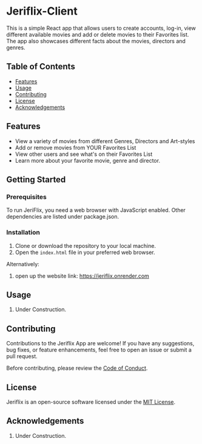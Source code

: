 # Jeriflix-Client

This is a simple React app that allows users to create accounts, log-in, view different available movies
and add or delete movies to their Favorites list. The app also showcases different facts about the movies, directors and genres.
## Table of Contents

- [Features](#features)
- [Usage](#usage)
- [Contributing](#contributing)
- [License](#license)
- [Acknowledgements](#acknowledgements)


## Features

- View a variety of movies from different Genres, Directors and Art-styles
- Add or remove movies from YOUR Favorites List
- View other users and see what's on their Favorites List
- Learn more about your favorite movie, genre and director.

## Getting Started

### Prerequisites

To run JeriFlix, you need a web browser with JavaScript enabled. Other dependencies are listed under
package.json.

### Installation

1. Clone or download the repository to your local machine.
2. Open the `index.html` file in your preferred web browser.

Alternatively:
1. open up the website link: https://jeriflix.onrender.com

## Usage

1. Under Construction.

## Contributing

Contributions to the Jeriflix App are welcome! If you have any suggestions, bug fixes, or feature enhancements, feel free to open an issue or submit a pull request.

Before contributing, please review the [Code of Conduct](CODE_OF_CONDUCT.md).

## License

Jeriflix is an open-source software licensed under the [MIT License](LICENSE).

## Acknowledgements

1. Under Construction.